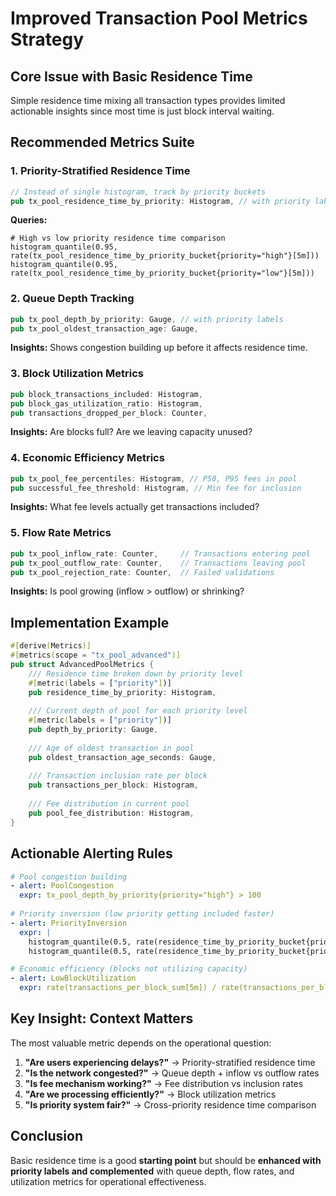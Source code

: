 # Improved Transaction Pool Metrics Strategy

## Core Issue with Basic Residence Time
Simple residence time mixing all transaction types provides limited actionable insights since most time is just block interval waiting.

## Recommended Metrics Suite

### 1. **Priority-Stratified Residence Time**
```rust
// Instead of single histogram, track by priority buckets
pub tx_pool_residence_time_by_priority: Histogram, // with priority labels
```

**Queries:**
```promql
# High vs low priority residence time comparison
histogram_quantile(0.95, rate(tx_pool_residence_time_by_priority_bucket{priority="high"}[5m]))
histogram_quantile(0.95, rate(tx_pool_residence_time_by_priority_bucket{priority="low"}[5m]))
```

### 2. **Queue Depth Tracking**
```rust
pub tx_pool_depth_by_priority: Gauge, // with priority labels  
pub tx_pool_oldest_transaction_age: Gauge,
```

**Insights:** Shows congestion building up before it affects residence time.

### 3. **Block Utilization Metrics**
```rust
pub block_transactions_included: Histogram,
pub block_gas_utilization_ratio: Histogram,
pub transactions_dropped_per_block: Counter,
```

**Insights:** Are blocks full? Are we leaving capacity unused?

### 4. **Economic Efficiency Metrics**
```rust
pub tx_pool_fee_percentiles: Histogram, // P50, P95 fees in pool
pub successful_fee_threshold: Histogram, // Min fee for inclusion
```

**Insights:** What fee levels actually get transactions included?

### 5. **Flow Rate Metrics**
```rust
pub tx_pool_inflow_rate: Counter,     // Transactions entering pool
pub tx_pool_outflow_rate: Counter,    // Transactions leaving pool  
pub tx_pool_rejection_rate: Counter,  // Failed validations
```

**Insights:** Is pool growing (inflow > outflow) or shrinking?

## Implementation Example

```rust
#[derive(Metrics)]
#[metrics(scope = "tx_pool_advanced")]
pub struct AdvancedPoolMetrics {
    /// Residence time broken down by priority level
    #[metric(labels = ["priority"])]
    pub residence_time_by_priority: Histogram,
    
    /// Current depth of pool for each priority level  
    #[metric(labels = ["priority"])]
    pub depth_by_priority: Gauge,
    
    /// Age of oldest transaction in pool
    pub oldest_transaction_age_seconds: Gauge,
    
    /// Transaction inclusion rate per block
    pub transactions_per_block: Histogram,
    
    /// Fee distribution in current pool
    pub pool_fee_distribution: Histogram,
}
```

## Actionable Alerting Rules

```yaml
# Pool congestion building
- alert: PoolCongestion
  expr: tx_pool_depth_by_priority{priority="high"} > 100
  
# Priority inversion (low priority getting included faster)  
- alert: PriorityInversion
  expr: |
    histogram_quantile(0.5, rate(residence_time_by_priority_bucket{priority="low"}[5m])) <
    histogram_quantile(0.5, rate(residence_time_by_priority_bucket{priority="high"}[5m]))

# Economic efficiency (blocks not utilizing capacity)
- alert: LowBlockUtilization  
  expr: rate(transactions_per_block_sum[5m]) / rate(transactions_per_block_count[5m]) < 50
```

## Key Insight: Context Matters

The most valuable metric depends on the operational question:

1. **"Are users experiencing delays?"** → Priority-stratified residence time
2. **"Is the network congested?"** → Queue depth + inflow vs outflow rates  
3. **"Is fee mechanism working?"** → Fee distribution vs inclusion rates
4. **"Are we processing efficiently?"** → Block utilization metrics
5. **"Is priority system fair?"** → Cross-priority residence time comparison

## Conclusion

Basic residence time is a good **starting point** but should be **enhanced with priority labels and complemented** with queue depth, flow rates, and utilization metrics for operational effectiveness.
